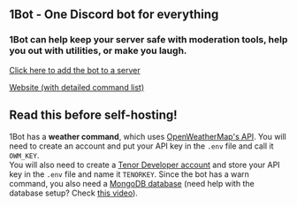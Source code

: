 ## 1Bot - One Discord bot for everything

### 1Bot can help keep your server safe with moderation tools, help you out with utilities, or make you laugh.

[Click here to add the bot to a server](https://dsc.gg/1bot)

[Website (with detailed command list)](https://1bot.netlify.app)  

## Read this before self-hosting!
1Bot has a **weather command**, which uses [OpenWeatherMap's API](https://openweathermap.org/api). You will need to create an account and put your API key in the `.env` file and call it `OWM_KEY`.  
You will also need to create a [Tenor Developer account](https://tenor.com/developer/keyregistration) and store your API key in the `.env` file and name it `TENORKEY`.
Since the bot has a warn command, you also need a [MongoDB database](hhtps://mongodb.com) (need help with the database setup? Check [this video](https://www.youtube.com/watch?v=rE_bJl2GAY8)).
